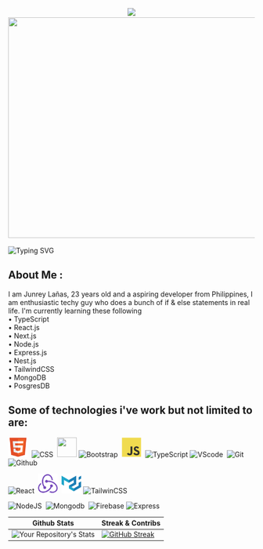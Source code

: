 <div id="header" align="center">
  <img src="https://media.giphy.com/media/WSBeyxvC1jH496xQGA/giphy.gif" width="700" height="auto"/>
</div>

<div align="center">
  <img src="https://media.giphy.com/media/dWesBcTLavkZuG35MI/giphy.gif" width="700" height="450"/>
</div>

 ![Typing SVG](https://readme-typing-svg.herokuapp.com?size=57&duration=1800&color=00DB4D&multiline=true&width=1200&height=150&lines=Welcome+Visitor!;I'm+Junrey+La%C3%B1as%2C+An+aspiring+dev💻+;++++++)
 
 
## About Me :
I am Junrey Lañas, 23 years old and a aspiring developer from Philippines, I am enthusiastic techy guy who does a bunch of if & else statements in real life.
I'm currently learning these following 
<br/>
• TypeScript <br/>
• React.js <br/>
• Next.js <br/>
• Node.js <br/>
• Express.js <br/>
• Nest.js <br/>
• TailwindCSS <br/>
• MongoDB <br/>
• PosgresDB


## Some of technologies i've work but not limited to are:
<div id="icons">
  <img src="https://github.com/devicons/devicon/blob/master/icons/html5/html5-original.svg" title="HTML5" alt="HTML" width="40" height="40"/>&nbsp;
  <img src="https://cdn.jsdelivr.net/gh/devicons/devicon/icons/css3/css3-original.svg" title="CSS3" alt="CSS" width="40" height="40"/>&nbsp;
  <img src="https://cdn.jsdelivr.net/gh/devicons/devicon/icons/sass/sass-original.svg" width="40" height="40"/>
  <img src="https://cdn.jsdelivr.net/gh/devicons/devicon/icons/bootstrap/bootstrap-plain.svg"  title="Bootstrap" alt="Bootstrap" width="40" height="40"/>&nbsp;
  <img src="https://github.com/devicons/devicon/blob/master/icons/javascript/javascript-original.svg" title="JavaScript" alt="JavaScript" width="40"height="40"/>&nbsp;
  <img src="https://cdn.jsdelivr.net/gh/devicons/devicon/icons/typescript/typescript-original.svg" title="TypeScript" alt="TypeScript" width="40" height="40" />
  <img src="https://cdn.jsdelivr.net/gh/devicons/devicon/icons/vscode/vscode-original.svg" title="VScode" alt="VScode" width="40" height="40" />&nbsp;
  <img src="https://cdn.jsdelivr.net/gh/devicons/devicon/icons/git/git-original.svg" title="Git" alt="Git" width="40" height="40"/>&nbsp;
  <img src="https://cdn.jsdelivr.net/gh/devicons/devicon/icons/github/github-original.svg" title="Github" alt="Github" width="40" height="40" />&nbsp;
  
  <img src="https://cdn.jsdelivr.net/gh/devicons/devicon/icons/react/react-original.svg" title="React" alt="React" width="40" height="40"/>&nbsp;
  <img src="https://github.com/devicons/devicon/blob/master/icons/redux/redux-original.svg" title="Redux" alt="Redux " width="40" height="40"/>&nbsp;
  <img src="https://github.com/devicons/devicon/blob/master/icons/materialui/materialui-original.svg" title="Material UI" alt="Material UI" width="40" height="40"/>
  <img src="https://cdn.jsdelivr.net/gh/devicons/devicon/icons/tailwindcss/tailwindcss-plain.svg" title="TailwinCSS" alt="TailwinCSS" width="40" height="40" />
  
  <img src="https://cdn.jsdelivr.net/gh/devicons/devicon/icons/nodejs/nodejs-original.svg" title="NodeJS" alt="NodeJS" width="40" height="40" />&nbsp;
  <img src="https://cdn.jsdelivr.net/gh/devicons/devicon/icons/mongodb/mongodb-plain-wordmark.svg" title="Mongodb" alt="Mongodb" width="40" height="40"/>&nbsp;
  <img src="https://cdn.jsdelivr.net/gh/devicons/devicon/icons/firebase/firebase-plain-wordmark.svg" title="Firebase" alt="Firebase" width="40" height="40" />
  <img src="https://cdn.jsdelivr.net/gh/devicons/devicon/icons/express/express-original.svg" title="Express" alt="Express" width="40" height="40" />&nbsp;          
</div>


| Github Stats |Streak & Contribs
| --- | --- |
| ![Your Repository's Stats](https://github-readme-stats.vercel.app/api?username=Drakkarrr&show_icons=true&theme=blue-green) | [![GitHub Streak](https://github-readme-streak-stats.herokuapp.com/?user=Drakkarrr&theme=soft-green&date_format=M%20j%5B%2C%20Y%5D)](https://git.io/streak-stats) |
